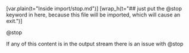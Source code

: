 
[var.plain(t="Inside import/stop.md")]
[wrap_h(t="## just put the @stop keyword in here, because this file will be imported, which will cause an exit.")]

@stop

If any of this content is in the output stream there is an issue with @stop
